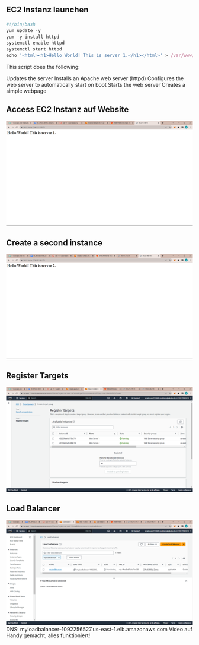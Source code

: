## EC2 Instanz launchen
```javascript
#!/bin/bash
yum update -y
yum -y install httpd
systemctl enable httpd
systemctl start httpd
echo '<html><h1>Hello World! This is server 1.</h1></html>' > /var/www/html/index.html
```

This script does the following:


Updates the server
Installs an Apache web server (httpd)
Configures the web server to automatically start on boot
Starts the web server
Creates a simple webpage 

## Access EC2 Instanz auf Website
![Alt text](image-1.png)

## Create a second instance
![Alt text](image-2.png)
## Register Targets
![Alt text](image-3.png)
## Load Balancer
![Alt text](image-5.png)
DNS: myloadbalancer-1092256527.us-east-1.elb.amazonaws.com
Video auf Handy gemacht, alles funktioniert!